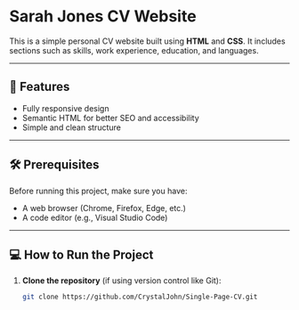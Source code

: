 # Sarah Jones CV Website  

This is a simple personal CV website built using **HTML** and **CSS**. It includes sections such as skills, work experience, education, and languages.  

---

## 🚀 Features  
- Fully responsive design  
- Semantic HTML for better SEO and accessibility  
- Simple and clean structure  

---

## 🛠️ Prerequisites  
Before running this project, make sure you have:  
- A web browser (Chrome, Firefox, Edge, etc.)  
- A code editor (e.g., Visual Studio Code)  

---

## 💻 How to Run the Project  
1. **Clone the repository** (if using version control like Git):  
   ```bash
   git clone https://github.com/CrystalJohn/Single-Page-CV.git
